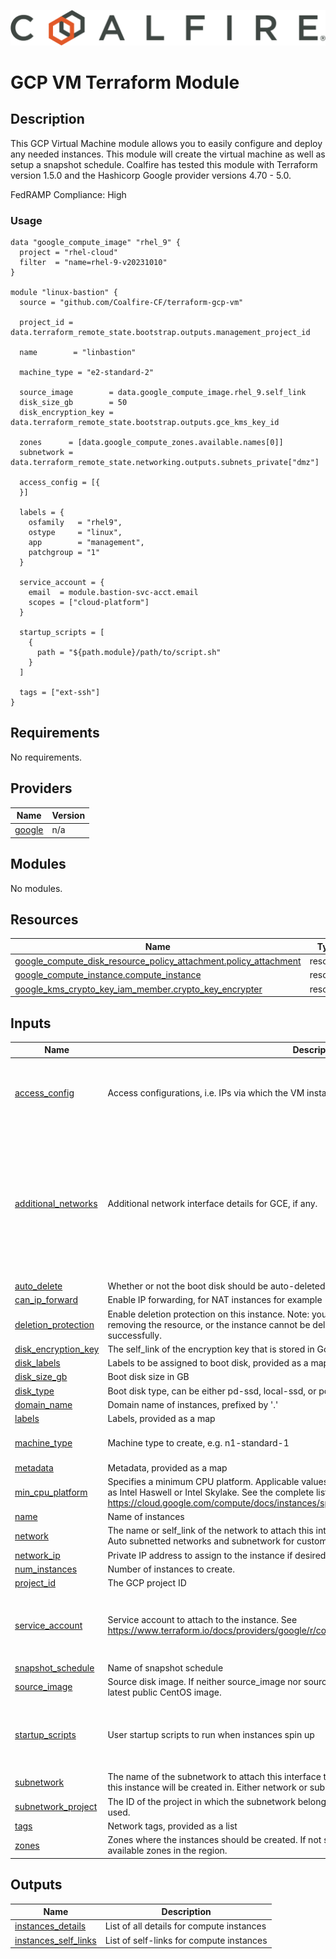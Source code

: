 ![Coalfire](coalfire_logo.png)


# GCP VM Terraform Module

## Description

This GCP Virtual Machine module allows you to easily configure and deploy any needed instances. This module will create the virtual machine as well as setup a snapshot schedule. Coalfire has tested this module with Terraform version 1.5.0 and the Hashicorp Google provider versions 4.70 - 5.0.

FedRAMP Compliance: High

### Usage

```hcl
data "google_compute_image" "rhel_9" {
  project = "rhel-cloud"
  filter  = "name=rhel-9-v20231010"
}

module "linux-bastion" {
  source = "github.com/Coalfire-CF/terraform-gcp-vm"

  project_id = data.terraform_remote_state.bootstrap.outputs.management_project_id

  name        = "linbastion"

  machine_type = "e2-standard-2"

  source_image        = data.google_compute_image.rhel_9.self_link
  disk_size_gb        = 50
  disk_encryption_key = data.terraform_remote_state.bootstrap.outputs.gce_kms_key_id

  zones      = [data.google_compute_zones.available.names[0]]
  subnetwork = data.terraform_remote_state.networking.outputs.subnets_private["dmz"]

  access_config = [{
  }]

  labels = {
    osfamily   = "rhel9",
    ostype     = "linux",
    app        = "management",
    patchgroup = "1"
  }

  service_account = {
    email  = module.bastion-svc-acct.email
    scopes = ["cloud-platform"]
  }

  startup_scripts = [
    {
      path = "${path.module}/path/to/script.sh"
    }
  ]

  tags = ["ext-ssh"]
}
```

<!-- BEGIN_TF_DOCS -->
## Requirements

No requirements.

## Providers

| Name | Version |
|------|---------|
| <a name="provider_google"></a> [google](#provider\_google) | n/a |

## Modules

No modules.

## Resources

| Name | Type |
|------|------|
| [google_compute_disk_resource_policy_attachment.policy_attachment](https://registry.terraform.io/providers/hashicorp/google/latest/docs/resources/compute_disk_resource_policy_attachment) | resource |
| [google_compute_instance.compute_instance](https://registry.terraform.io/providers/hashicorp/google/latest/docs/resources/compute_instance) | resource |
| [google_kms_crypto_key_iam_member.crypto_key_encrypter](https://registry.terraform.io/providers/hashicorp/google/latest/docs/resources/kms_crypto_key_iam_member) | resource |

## Inputs

| Name | Description | Type | Default | Required |
|------|-------------|------|---------|:--------:|
| <a name="input_access_config"></a> [access\_config](#input\_access\_config) | Access configurations, i.e. IPs via which the VM instance can be accessed via the Internet. | <pre>list(object({<br>    nat_ip       = optional(any, null)<br>    network_tier = optional(string, "PREMIUM")<br>  }))</pre> | `[]` | no |
| <a name="input_additional_networks"></a> [additional\_networks](#input\_additional\_networks) | Additional network interface details for GCE, if any. | <pre>list(object({<br>    network            = string<br>    subnetwork         = string<br>    subnetwork_project = string<br>    network_ip         = any<br>    access_config = list(object({<br>      nat_ip       = string<br>      network_tier = string<br>    }))<br>  }))</pre> | `[]` | no |
| <a name="input_auto_delete"></a> [auto\_delete](#input\_auto\_delete) | Whether or not the boot disk should be auto-deleted | `bool` | `true` | no |
| <a name="input_can_ip_forward"></a> [can\_ip\_forward](#input\_can\_ip\_forward) | Enable IP forwarding, for NAT instances for example | `bool` | `false` | no |
| <a name="input_deletion_protection"></a> [deletion\_protection](#input\_deletion\_protection) | Enable deletion protection on this instance. Note: you must disable deletion protection before removing the resource, or the instance cannot be deleted and the Terraform run will not complete successfully. | `bool` | `false` | no |
| <a name="input_disk_encryption_key"></a> [disk\_encryption\_key](#input\_disk\_encryption\_key) | The self\_link of the encryption key that is stored in Google Cloud KMS to encrypt this disk. | `string` | n/a | yes |
| <a name="input_disk_labels"></a> [disk\_labels](#input\_disk\_labels) | Labels to be assigned to boot disk, provided as a map | `map(string)` | `{}` | no |
| <a name="input_disk_size_gb"></a> [disk\_size\_gb](#input\_disk\_size\_gb) | Boot disk size in GB | `number` | `100` | no |
| <a name="input_disk_type"></a> [disk\_type](#input\_disk\_type) | Boot disk type, can be either pd-ssd, local-ssd, or pd-standard | `string` | `"pd-ssd"` | no |
| <a name="input_domain_name"></a> [domain\_name](#input\_domain\_name) | Domain name of instances, prefixed by '.' | `string` | `""` | no |
| <a name="input_labels"></a> [labels](#input\_labels) | Labels, provided as a map | `map(string)` | `{}` | no |
| <a name="input_machine_type"></a> [machine\_type](#input\_machine\_type) | Machine type to create, e.g. n1-standard-1 | `string` | `"n1-standard-1"` | no |
| <a name="input_metadata"></a> [metadata](#input\_metadata) | Metadata, provided as a map | `map(string)` | `{}` | no |
| <a name="input_min_cpu_platform"></a> [min\_cpu\_platform](#input\_min\_cpu\_platform) | Specifies a minimum CPU platform. Applicable values are the friendly names of CPU platforms, such as Intel Haswell or Intel Skylake. See the complete list: https://cloud.google.com/compute/docs/instances/specify-min-cpu-platform | `string` | `null` | no |
| <a name="input_name"></a> [name](#input\_name) | Name of instances | `string` | n/a | yes |
| <a name="input_network"></a> [network](#input\_network) | The name or self\_link of the network to attach this interface to. Use network attribute for Legacy or Auto subnetted networks and subnetwork for custom subnetted networks. | `string` | `""` | no |
| <a name="input_network_ip"></a> [network\_ip](#input\_network\_ip) | Private IP address to assign to the instance if desired. | `any` | `""` | no |
| <a name="input_num_instances"></a> [num\_instances](#input\_num\_instances) | Number of instances to create. | `number` | `1` | no |
| <a name="input_project_id"></a> [project\_id](#input\_project\_id) | The GCP project ID | `string` | `null` | no |
| <a name="input_service_account"></a> [service\_account](#input\_service\_account) | Service account to attach to the instance. See https://www.terraform.io/docs/providers/google/r/compute_instance_template.html#service_account. | <pre>object({<br>    email  = string<br>    scopes = set(string)<br>  })</pre> | n/a | yes |
| <a name="input_snapshot_schedule"></a> [snapshot\_schedule](#input\_snapshot\_schedule) | Name of snapshot schedule | `string` | `null` | no |
| <a name="input_source_image"></a> [source\_image](#input\_source\_image) | Source disk image. If neither source\_image nor source\_image\_family is specified, defaults to the latest public CentOS image. | `string` | `""` | no |
| <a name="input_startup_scripts"></a> [startup\_scripts](#input\_startup\_scripts) | User startup scripts to run when instances spin up | <pre>list(object({<br>    path = string,<br>    vars = optional(map(string), {})<br>  }))</pre> | `null` | no |
| <a name="input_subnetwork"></a> [subnetwork](#input\_subnetwork) | The name of the subnetwork to attach this interface to. The subnetwork must exist in the same region this instance will be created in. Either network or subnetwork must be provided. | `string` | `""` | no |
| <a name="input_subnetwork_project"></a> [subnetwork\_project](#input\_subnetwork\_project) | The ID of the project in which the subnetwork belongs. If it is not provided, the provider project is used. | `string` | `""` | no |
| <a name="input_tags"></a> [tags](#input\_tags) | Network tags, provided as a list | `list(string)` | `[]` | no |
| <a name="input_zones"></a> [zones](#input\_zones) | Zones where the instances should be created. If not specified, instances will be spread across available zones in the region. | `list(string)` | `null` | no |

## Outputs

| Name | Description |
|------|-------------|
| <a name="output_instances_details"></a> [instances\_details](#output\_instances\_details) | List of all details for compute instances |
| <a name="output_instances_self_links"></a> [instances\_self\_links](#output\_instances\_self\_links) | List of self-links for compute instances |
<!-- END_TF_DOCS -->